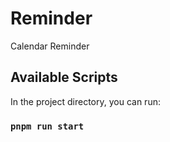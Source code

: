 # Reminder

Calendar Reminder

## Available Scripts

In the project directory, you can run:

### `pnpm run start`
